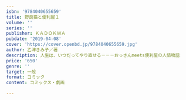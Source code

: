 ```yaml
---
isbn: '9784040655659'
title: 野良猫と便利屋１
volume: ''
series: ''
publisher: ＫＡＤＯＫＷＡ
pubdate: '2019-04-08'
cover: 'https://cover.openbd.jp/9784040655659.jpg'
author: 乙津きみ子／著
description: 人生は、いつだってやり直せる－－－おっさんmeets便利屋の人情物語
price: '650'
genre: ''
target: 一般
format: コミック
content: コミックス・劇画

---
```

